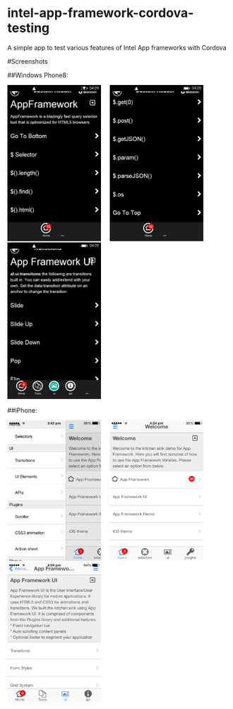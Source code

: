 intel-app-framework-cordova-testing
===================================

A simple app to test various features of Intel App frameworks with Cordova

#Screenshots
 
##Windows Phone8:
 
<img src="https://raw.githubusercontent.com/sivakumarbdu/intel-app-framework-cordova-testing/master/www/images/screen1.jpg" width="212px">      &nbsp;&nbsp;&nbsp;&nbsp;<img src="https://raw.githubusercontent.com/sivakumarbdu/intel-app-framework-cordova-testing/master/www/images/screen2.jpg" width="212px">          &nbsp;&nbsp;&nbsp;&nbsp;<img src="https://raw.githubusercontent.com/sivakumarbdu/intel-app-framework-cordova-testing/master/www/images/screen3.jpg" width="212px">  






##iPhone:
 
<img src="https://raw.githubusercontent.com/spritlesoftware/intel-app-framework-cordova-testing/master/www/images/iphone/photo%201.PNG" width="212px">   &nbsp;&nbsp;&nbsp;&nbsp;<img src="https://raw.githubusercontent.com/spritlesoftware/intel-app-framework-cordova-testing/master/www/images/iphone/photo%202.PNG" width="212px">          &nbsp;&nbsp;&nbsp;&nbsp;<img src="https://raw.githubusercontent.com/spritlesoftware/intel-app-framework-cordova-testing/master/www/images/iphone/photo%203.PNG" width="212px">  




